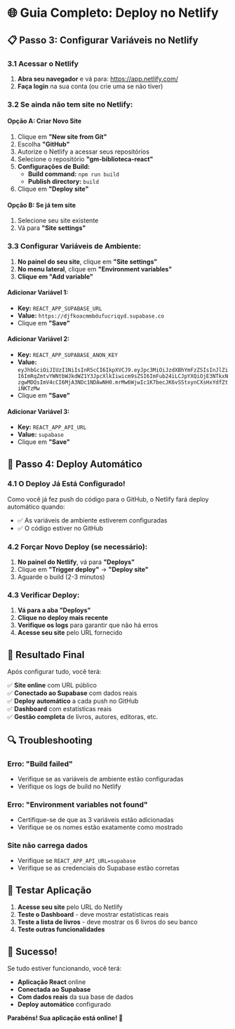 # 🌐 Guia Completo: Deploy no Netlify

## 📋 **Passo 3: Configurar Variáveis no Netlify**

### **3.1 Acessar o Netlify**
1. **Abra seu navegador** e vá para: https://app.netlify.com/
2. **Faça login** na sua conta (ou crie uma se não tiver)

### **3.2 Se ainda não tem site no Netlify:**

#### **Opção A: Criar Novo Site**
1. Clique em **"New site from Git"**
2. Escolha **"GitHub"**
3. Autorize o Netlify a acessar seus repositórios
4. Selecione o repositório **"gm-biblioteca-react"**
5. **Configurações de Build:**
   - **Build command:** `npm run build`
   - **Publish directory:** `build`
6. Clique em **"Deploy site"**

#### **Opção B: Se já tem site**
1. Selecione seu site existente
2. Vá para **"Site settings"**

### **3.3 Configurar Variáveis de Ambiente:**

1. **No painel do seu site**, clique em **"Site settings"**
2. **No menu lateral**, clique em **"Environment variables"**
3. **Clique em "Add variable"**

#### **Adicionar Variável 1:**
- **Key:** `REACT_APP_SUPABASE_URL`
- **Value:** `https://djfkoacmmbdufucriqyd.supabase.co`
- Clique em **"Save"**

#### **Adicionar Variável 2:**
- **Key:** `REACT_APP_SUPABASE_ANON_KEY`
- **Value:** `eyJhbGciOiJIUzI1NiIsInR5cCI6IkpXVCJ9.eyJpc3MiOiJzdXBhYmFzZSIsInJlZiI6ImRqZmtvYWNtbWJkdWZ1Y3JpcXlkIiwicm9sZSI6ImFub24iLCJpYXQiOjE3NTkxNzgwMDQsImV4cCI6MjA3NDc1NDAwNH0.mrMw6WjwIc1K7becJK6vSStxynCXsHxYdfZtiNKTzMw`
- Clique em **"Save"**

#### **Adicionar Variável 3:**
- **Key:** `REACT_APP_API_URL`
- **Value:** `supabase`
- Clique em **"Save"**

## 🚀 **Passo 4: Deploy Automático**

### **4.1 O Deploy Já Está Configurado!**

Como você já fez push do código para o GitHub, o Netlify fará deploy automático quando:
- ✅ As variáveis de ambiente estiverem configuradas
- ✅ O código estiver no GitHub

### **4.2 Forçar Novo Deploy (se necessário):**

1. **No painel do Netlify**, vá para **"Deploys"**
2. Clique em **"Trigger deploy"** → **"Deploy site"**
3. Aguarde o build (2-3 minutos)

### **4.3 Verificar Deploy:**

1. **Vá para a aba "Deploys"**
2. **Clique no deploy mais recente**
3. **Verifique os logs** para garantir que não há erros
4. **Acesse seu site** pelo URL fornecido

## 🎯 **Resultado Final**

Após configurar tudo, você terá:

✅ **Site online** com URL público  
✅ **Conectado ao Supabase** com dados reais  
✅ **Deploy automático** a cada push no GitHub  
✅ **Dashboard** com estatísticas reais  
✅ **Gestão completa** de livros, autores, editoras, etc.  

## 🔍 **Troubleshooting**

### **Erro: "Build failed"**
- Verifique se as variáveis de ambiente estão configuradas
- Verifique os logs de build no Netlify

### **Erro: "Environment variables not found"**
- Certifique-se de que as 3 variáveis estão adicionadas
- Verifique se os nomes estão exatamente como mostrado

### **Site não carrega dados**
- Verifique se `REACT_APP_API_URL=supabase`
- Verifique se as credenciais do Supabase estão corretas

## 📱 **Testar Aplicação**

1. **Acesse seu site** pelo URL do Netlify
2. **Teste o Dashboard** - deve mostrar estatísticas reais
3. **Teste a lista de livros** - deve mostrar os 6 livros do seu banco
4. **Teste outras funcionalidades**

## 🎉 **Sucesso!**

Se tudo estiver funcionando, você terá:
- **Aplicação React** online
- **Conectada ao Supabase** 
- **Com dados reais** da sua base de dados
- **Deploy automático** configurado

**Parabéns! Sua aplicação está online! 🚀**
